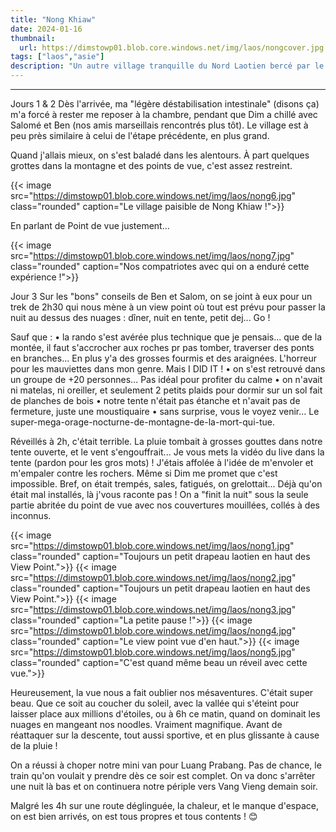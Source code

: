 ```yaml
---
title: "Nong Khiaw"
date: 2024-01-16
thumbnail:
  url: https://dimstowp01.blob.core.windows.net/img/laos/nongcover.jpg
tags: ["laos","asie"]
description: "Un autre village tranquille du Nord Laotien bercé par le Nam Ou."
---
```

---

Jours 1 & 2
Dès l'arrivée, ma "légère déstabilisation intestinale" (disons ça) m'a forcé à rester me reposer à la chambre, pendant que Dim a chillé avec Salomé et Ben (nos amis marseillais rencontrés plus tôt). Le village est à peu près similaire à celui de l'étape précédente, en plus grand.

Quand j'allais mieux, on s'est baladé dans les alentours. À part quelques grottes dans la montagne et des points de vue, c'est assez restreint.

{{< image src="https://dimstowp01.blob.core.windows.net/img/laos/nong6.jpg" class="rounded" caption="Le village paisible de Nong Khiaw !">}}

En parlant de Point de vue justement...

{{< image src="https://dimstowp01.blob.core.windows.net/img/laos/nong7.jpg" class="rounded" caption="Nos compatriotes avec qui on a enduré cette expérience !">}}

Jour 3
Sur les "bons" conseils de Ben et Salom, on se joint à eux pour un trek de 2h30 qui nous mène à un view point où tout est prévu pour passer la nuit au dessus des nuages : dîner, nuit en tente, petit dej... Go !

Sauf que :
• la rando s'est avérée plus technique que je pensais... que de la montée, il faut s'accrocher aux roches pr pas tomber, traverser des ponts en branches... En plus y'a des grosses fourmis et des araignées. L'horreur pour les mauviettes dans mon genre. Mais I DID IT !
• on s'est retrouvé dans un groupe de +20 personnes... Pas idéal pour profiter du calme
• on n'avait ni matelas, ni oreiller, et seulement 2 petits plaids pour dormir sur un sol fait de planches de bois
• notre tente n'était pas étanche et n'avait pas de fermeture, juste une moustiquaire
• sans surprise, vous le voyez venir... Le super-mega-orage-nocturne-de-montagne-de-la-mort-qui-tue.

Réveillés à 2h, c'était terrible. La pluie tombait à grosses gouttes dans notre tente ouverte, et le vent s'engouffrait... Je vous mets la vidéo du live dans la tente (pardon pour les gros mots) ! J'étais affolée à l'idée de m'envoler et m'empaler contre les rochers. Même si Dim me promet que c'est impossible.
Bref, on était trempés, sales, fatigués, on grelottait... Déjà qu'on était mal installés, là j'vous raconte pas !
On a "finit la nuit" sous la seule partie abritée du point de vue avec nos couvertures mouillées, collés à des inconnus.

{{< image src="https://dimstowp01.blob.core.windows.net/img/laos/nong1.jpg" class="rounded" caption="Toujours un petit drapeau laotien en haut des View Point.">}}
{{< image src="https://dimstowp01.blob.core.windows.net/img/laos/nong2.jpg" class="rounded" caption="Toujours un petit drapeau laotien en haut des View Point.">}}
{{< image src="https://dimstowp01.blob.core.windows.net/img/laos/nong3.jpg" class="rounded" caption="La petite pause !">}}
{{< image src="https://dimstowp01.blob.core.windows.net/img/laos/nong4.jpg" class="rounded" caption="Le view point vue d'en haut.">}}
{{< image src="https://dimstowp01.blob.core.windows.net/img/laos/nong5.jpg" class="rounded" caption="C'est quand même beau un réveil avec cette vue.">}}

Heureusement, la vue nous a fait oublier nos mésaventures. C'était super beau. Que ce soit au coucher du soleil, avec la vallée qui s'éteint pour laisser place aux millions d'étoiles, ou à 6h ce matin, quand on dominait les nuages en mangeant nos noodles. Vraiment magnifique. Avant de réattaquer sur la descente, tout aussi sportive, et en plus glissante à cause de la pluie !

On a réussi à choper notre mini van pour Luang Prabang. Pas de chance, le train qu'on voulait y prendre dès ce soir est complet. On va donc s'arrêter une nuit là bas et on continuera notre périple vers Vang Vieng demain soir.

Malgré les 4h sur une route déglinguée, la chaleur, et le manque d'espace, on est bien arrivés, on est tous propres et tous contents ! 😊
